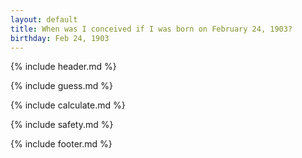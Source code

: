```yaml
---
layout: default
title: When was I conceived if I was born on February 24, 1903?
birthday: Feb 24, 1903
---
```


{% include header.md %}

{% include guess.md %}

{% include calculate.md %}

{% include safety.md %}

{% include footer.md %}



